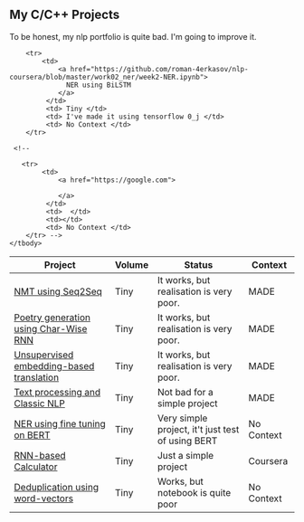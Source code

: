 ## My C/C++ Projects

To be honest, my nlp portfolio is quite bad. I'm going to improve it.

<table>
    <thead>
        <tr>
            <th>Project</th>
            <th>Volume</th>
            <th>Status</th>
            <th>Context</th>
        </tr>
    </thead>
    <tbody>
        <tr>
            <td>
                <a href="https://github.com/roman-4erkasov/nlp_work/blob/main/MADE/NLP_Lab02/Lab2_NMT.ipynb">
                  NMT using Seq2Seq
                </a>
            </td>
            <td> Tiny </td>
            <td>It works, but realisation is very poor.</td>
            <td> MADE </td>
        </tr>
        <tr>
            <td>
                <a href="https://github.com/roman-4erkasov/nlp_work/blob/main/MADE/NLP_Lab01/Lab01_Poetry_generation.ipynb">
                  Poetry generation using Char-Wise RNN
                </a>
            </td>
            <td>Tiny</td> 
            <td> It works, but realisation is very poor. </td>
            <td> MADE </td>
        </tr>
        <tr>
            <td>
                <a href="https://github.com/roman-4erkasov/nlp_work/blob/main/MADE/NLP_HW02/homework02_Embedding_based_MT.ipynb">
                  Unsupervised embedding-based translation
                </a>
             </td>
             <td> Tiny </td>
             <td>It works, but realisation is very poor.</td>
             <td> MADE </td>
        </tr>
        <tr>
            <td>
                <a href="https://github.com/roman-4erkasov/nlp_work/blob/main/MADE/NLP_HW01/homework01_texts.ipynb">
                  Text processing and Classic NLP
                </a>
             </td>
             <td> Tiny </td>
             <td> Not bad for a simple project </td>
             <td> MADE </td>
        </tr> 
        <tr>
            <td>
                <a href="https://github.com/roman-4erkasov/nlp_work/blob/main/bert_ner/bert_ner.ipynb">
                  NER using fine tuning on BERT
                </a>
             </td>
             <td> Tiny </td>
             <td> Very simple project, it't just test of using BERT </td>
             <td> No Context </td>
        </tr>
        <tr>
            <td>
                <a href="https://github.com/roman-4erkasov/nlp-coursera/blob/master/work04_seq2seq/week4-seq2seq.ipynb">
                  RNN-based Calculator
                </a>
             </td>
             <td> Tiny </td>
             <td> Just a simple project </td>
             <td> Coursera </td>
        </tr>
        <tr>
            <td>
                <a href="https://github.com/roman-4erkasov/nlp-coursera/blob/master/work03_deduplication/week3-Embeddings.ipynb">
                  Deduplication using word-vectors
                </a>
             </td>
             <td> Tiny </td>
             <td> Works, but notebook is quite poor </td>
             <td> No Context </td>
        </tr>


        
        <tr>
            <td>
                <a href="https://github.com/roman-4erkasov/nlp-coursera/blob/master/work02_ner/week2-NER.ipynb">
                  NER using BiLSTM
                </a>
             </td>
             <td> Tiny </td>
             <td> I've made it using tensorflow 0_j </td>
             <td> No Context </td>
        </tr>
        
     <!--   
       
       <tr>
            <td>
                <a href="https://google.com">
                  
                </a>
             </td>
             <td>  </td>
             <td></td>
             <td> No Context </td>
        </tr> -->
    </tbody>
</table>
